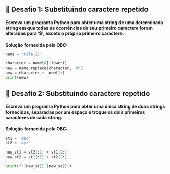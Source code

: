 ## 🎯 Desafio 1: Substituindo caractere repetido

#### Escreva um programa Python para obter uma string de uma determinada string em que todas as ocorrências de seu primeiro caractere foram alteradas para '$', exceto o próprio primeiro caractere.

**Solução fornecida pela OBC:**

```python
name = 'Fifa 23'

character = name[0].lower()
new = name.replace(character, '#')
new = character +  new[1:]
print(new)
```

## 🎯 Desafio 2: Substituindo caractere repetido

#### Escreva um programa Python para obter uma única string de duas strings fornecidas, separadas por um espaço e troque os dois primeiros caracteres de cada string.

**Solução fornecida pela OBC:**

```python
st1 = 'abc'
st2 = 'xyz'

new_st1 = st2[:2] + st1[2:]
new_st2 = st1[:2] + st2[2:]

print(f"{new_st1} {new_st2}")
```
